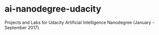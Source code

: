 # ai-nanodegree-udacity
Projects and Labs for Udacity Artificial Intelligence Nanodegree (January - September 2017).
